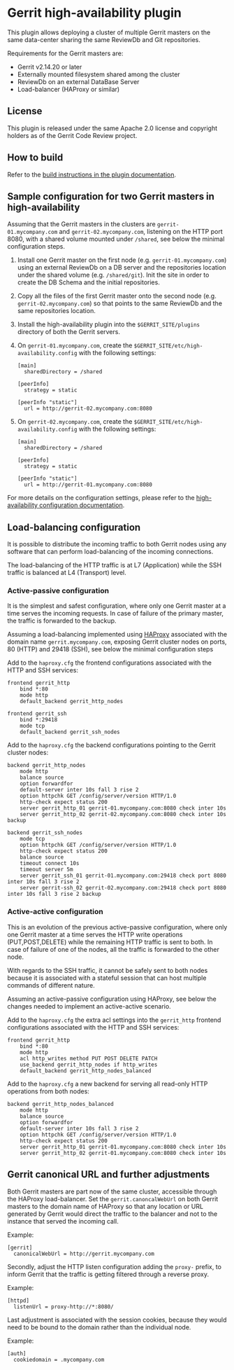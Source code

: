 # Gerrit high-availability plugin

This plugin allows deploying a cluster of multiple Gerrit masters
on the same data-center sharing the same ReviewDb and Git repositories.

Requirements for the Gerrit masters are:

- Gerrit v2.14.20 or later
- Externally mounted filesystem shared among the cluster
- ReviewDb on an external DataBase Server
- Load-balancer (HAProxy or similar)

## License

This plugin is released under the same Apache 2.0 license and copyright holders
as of the Gerrit Code Review project.

## How to build

Refer to the [build instructions in the plugin documentation](src/main/resources/Documentation/build.md).

## Sample configuration for two Gerrit masters in high-availability

Assuming that the Gerrit masters in the clusters are `gerrit-01.mycompany.com` and
`gerrit-02.mycompany.com`, listening on the HTTP port 8080, with a shared volume
mounted under `/shared`, see below the minimal configuration steps.

1. Install one Gerrit master on the first node (e.g. `gerrit-01.mycompany.com`) using an external
   ReviewDb on a DB server and the repositories location under the shared volume (e.g. `/shared/git`).
   Init the site in order to create the DB Schema and the initial repositories.

2. Copy all the files of the first Gerrit master onto the second node (e.g. `gerrit-02.mycompany.com`)
   so that points to the same ReviewDb and the same repositories location.

3. Install the high-availability plugin into the `$GERRIT_SITE/plugins` directory of both
   the Gerrit servers.

4. On `gerrit-01.mycompany.com`, create the `$GERRIT_SITE/etc/high-availability.config` with
   the following settings:

   ```
   [main]
     sharedDirectory = /shared

   [peerInfo]
     strategy = static

   [peerInfo "static"]
     url = http://gerrit-02.mycompany.com:8080
   ```

5. On `gerrit-02.mycompany.com`, create the `$GERRIT_SITE/etc/high-availability.config` with
   the following settings:

   ```
   [main]
     sharedDirectory = /shared

   [peerInfo]
     strategy = static

   [peerInfo "static"]
     url = http://gerrit-01.mycompany.com:8080
   ```

For more details on the configuration settings, please refer to the
[high-availability configuration documentation](src/main/resources/Documentation/config.md).

## Load-balancing configuration

It is possible to distribute the incoming traffic to both Gerrit nodes using any software that can
perform load-balancing of the incoming connections.

The load-balancing of the HTTP traffic is at L7 (Application) while the
SSH traffic is balanced at L4 (Transport) level.

### Active-passive configuration

It is the simplest and safest configuration, where only one Gerrit master at a
time serves the incoming requests.
In case of failure of the primary master, the traffic is forwarded to the backup.

Assuming a load-balancing implemented using [HAProxy](http://www.haproxy.org/)
associated with the domain name `gerrit.mycompany.com`, exposing Gerrit cluster nodes
on ports, 80 (HTTP) and 29418 (SSH), see below the minimal configuration
steps

Add to the `haproxy.cfg` the frontend configurations associated with the HTTP
and SSH services:

```
frontend gerrit_http
    bind *:80
    mode http
    default_backend gerrit_http_nodes

frontend gerrit_ssh
    bind *:29418
    mode tcp
    default_backend gerrit_ssh_nodes
```

Add to the `haproxy.cfg` the backend configurations pointing to the Gerrit cluster
nodes:

```
backend gerrit_http_nodes
    mode http
    balance source
    option forwardfor
    default-server inter 10s fall 3 rise 2
    option httpchk GET /config/server/version HTTP/1.0
    http-check expect status 200
    server gerrit_http_01 gerrit-01.mycompany.com:8080 check inter 10s
    server gerrit_http_02 gerrit-02.mycompany.com:8080 check inter 10s backup

backend gerrit_ssh_nodes
    mode tcp
    option httpchk GET /config/server/version HTTP/1.0
    http-check expect status 200
    balance source
    timeout connect 10s
    timeout server 5m
    server gerrit_ssh_01 gerrit-01.mycompany.com:29418 check port 8080 inter 10s fall 3 rise 2
    server gerrit-ssh_02 gerrit-02.mycompany.com:29418 check port 8080 inter 10s fall 3 rise 2 backup
```

### Active-active configuration

This is an evolution of the previous active-passive configuration, where only one Gerrit master at a
time serves the HTTP write operations (PUT,POST,DELETE) while the remaining HTTP traffic is sent
to both.
In case of failure of one of the nodes, all the traffic is forwarded to the other node.

With regards to the SSH traffic, it cannot be safely sent to both nodes because it is associated
with a stateful session that can host multiple commands of different nature.

Assuming an active-passive configuration using HAProxy, see below the changes needed to implement
an active-active scenario.

Add to the `haproxy.cfg` the extra acl settings into the `gerrit_http` frontend configurations
associated with the HTTP and SSH services:

```
frontend gerrit_http
    bind *:80
    mode http
    acl http_writes method PUT POST DELETE PATCH
    use_backend gerrit_http_nodes if http_writes
    default_backend gerrit_http_nodes_balanced
```

Add to the `haproxy.cfg` a new backend for serving all read-only HTTP operations from both nodes:

```
backend gerrit_http_nodes_balanced
    mode http
    balance source
    option forwardfor
    default-server inter 10s fall 3 rise 2
    option httpchk GET /config/server/version HTTP/1.0
    http-check expect status 200
    server gerrit_http_01 gerrit-01.mycompany.com:8080 check inter 10s
    server gerrit_http_02 gerrit-01.mycompany.com:8080 check inter 10s
```

## Gerrit canonical URL and further adjustments

Both Gerrit masters are part now of the same cluster, accessible through the HAProxy load-balancer.
Set the `gerrit.canoncalWebUrl` on both Gerrit masters to the domain name of HAProxy so that any
location or URL generated by Gerrit would direct the traffic to the balancer and not to the instance
that served the incoming call.

Example:
```
[gerrit]
  canonicalWebUrl = http://gerrit.mycompany.com
```

Secondly, adjust the HTTP listen configuration adding the `proxy-` prefix, to inform Gerrit that
the traffic is getting filtered through a reverse proxy.

Example:
```
[httpd]
  listenUrl = proxy-http://*:8080/
```

Last adjustment is associated with the session cookies, because they would need to be bound to
the domain rather than the individual node.

Example:
```
[auth]
  cookiedomain = .mycompany.com
```